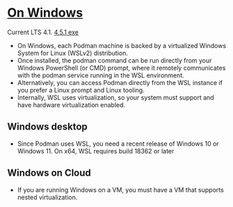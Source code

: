 # [On Windows](https://podman.io/docs/installation#windows)
Current LTS 4.1. 
[4.5.1 exe](https://github.com/containers/podman/releases/download/v4.5.1/podman-4.5.1-setup.exe)

- On Windows, each Podman machine is backed by a virtualized Windows System for Linux (WSLv2) distribution.
- Once installed, the podman command can be run directly from your Windows PowerShell (or CMD) prompt, where it remotely communicates with the podman service running in the WSL environment.
- Alternatively, you can access Podman directly from the WSL instance if you prefer a Linux prompt and Linux tooling.
- Internally, WSL uses virtualization, so your system must support and have hardware virtualization enabled.
## Windows desktop
- Since Podman uses WSL, you need a recent release of Windows 10 or Windows 11. On x64, WSL requires build 18362 or later
## Windows on Cloud
- If you are running Windows on a VM, you must have a VM that supports nested virtualization.

